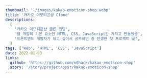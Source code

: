 ```yaml
---
thumbnail: './images/kakao-emoticon-shop.webp'
title: '카카오 이모티콘샵 Clone'
descriptions:
  [
    '카카오 이모티콘샵 클론 코딩',
    '웹 개발의 기본 요소인 HTML, CSS, JavaScript만 가지고 만들었음',
    '프론트엔드 개발자가 되고 싶어서 공부하던 중 탄생한 첫 프로젝트 💻',
  ]
tags: ['Web', 'HTML', 'CSS', 'JavaScript']
date: 2022-01-03
links:
  github: 'https://github.com/n0hack/kakao-emoticon-shop'
  story: '/story/project/post/kakao-emoticon-shop'
---
```

